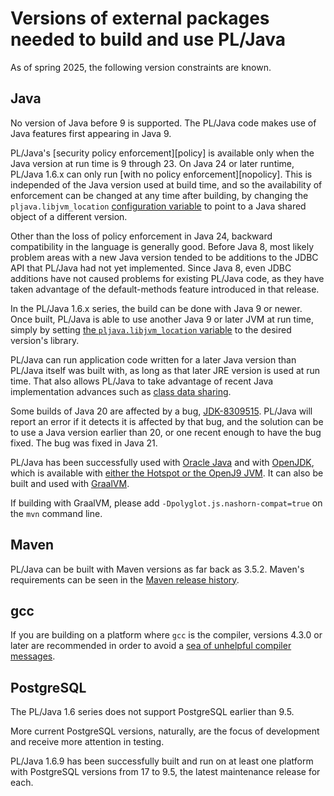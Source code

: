 # Versions of external packages needed to build and use PL/Java

As of spring 2025, the following version constraints are known.

## Java

No version of Java before 9 is supported. The PL/Java code
makes use of Java features first appearing in Java 9.

PL/Java's [security policy enforcement][policy] is available only when the Java
version at run time is 9 through 23. On Java 24 or later runtime, PL/Java 1.6.x
can only run [with no policy enforcement][nopolicy]. This is independed of
the Java version used at build time, and so the availability of enforcement
can be changed at any time after building, by changing the
`pljava.libjvm_location` [configuration variable][jvml] to point to a Java
shared object of a different version.

Other than the loss of policy enforcement in Java 24, backward compatibility
in the language is
generally good. Before Java 8, most likely problem areas with a new Java
version tended to be additions to the JDBC API that PL/Java had not yet
implemented. Since Java 8, even JDBC additions have not caused problems for
existing PL/Java code, as they have taken advantage of the default-methods
feature introduced in that release.

In the PL/Java 1.6.x series, the build can be done with Java 9 or newer.
Once built, PL/Java is able to use another Java 9 or later JVM at run time,
simply by setting
[the `pljava.libjvm_location` variable][jvml] to the desired version's library.

PL/Java can run application code written for a later Java version than PL/Java
itself was built with, as long as that later JRE version is used at run time.
That also allows PL/Java to take advantage of recent Java implementation
advances such as [class data sharing][cds].

Some builds of Java 20 are affected by a bug, [JDK-8309515][]. PL/Java will
report an error if it detects it is affected by that bug, and the solution can
be to use a Java version earlier than 20, or one recent enough to have the bug
fixed. The bug was fixed in Java 21.

PL/Java has been successfully used with [Oracle Java][orj] and with
[OpenJDK][], which is available with
[either the Hotspot or the OpenJ9 JVM][hsj9]. It can also be built and used
with [GraalVM][].

If building with GraalVM, please add `-Dpolyglot.js.nashorn-compat=true` on
the `mvn` command line.

[jvml]: ../use/variables.html
[cds]:  ../install/vmoptions.html#Class_data_sharing
[orj]: https://www.oracle.com/technetwork/java/javase/downloads/index.html
[OpenJDK]: https://adoptopenjdk.net/
[hsj9]: https://www.eclipse.org/openj9/oj9_faq.html
[GraalVM]: https://www.graalvm.org/
[JDK-8309515]: https://bugs.openjdk.org/browse/JDK-8309515

## Maven

PL/Java can be built with Maven versions as far back as 3.5.2.
Maven's requirements can be seen in the [Maven release history][mvnhist].

[mvnhist]: https://maven.apache.org/docs/history.html

## gcc

If you are building on a platform where `gcc` is the compiler,
versions 4.3.0 or later are recommended in order to avoid a
[sea of unhelpful compiler messages][gcc35214].

[gcc35214]: https://gcc.gnu.org/bugzilla/show_bug.cgi?id=35214

## PostgreSQL

The PL/Java 1.6 series does not support PostgreSQL earlier than 9.5.

More current PostgreSQL versions, naturally, are the focus of development
and receive more attention in testing.

PL/Java 1.6.9 has been successfully built and run on at least one platform
with PostgreSQL versions from 17 to 9.5, the latest maintenance
release for each.
